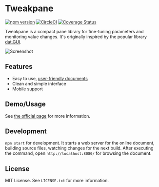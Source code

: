 # Tweakpane
[![npm version](https://badge.fury.io/js/tweakpane.svg)](https://badge.fury.io/js/tweakpane)
[![CircleCI](https://circleci.com/gh/cocopon/tweakpane.svg?style=shield)](https://circleci.com/gh/cocopon/tweakpane)
[![Coverage Status](https://coveralls.io/repos/github/cocopon/tweakpane/badge.svg)](https://coveralls.io/github/cocopon/tweakpane)


Tweakpane is a compact pane library for fine-tuning parameters and monitoring
value changes. It's originally inspired by the popular library [dat.GUI][].

![Screenshot](https://user-images.githubusercontent.com/602961/48275901-0c6eae00-e48a-11e8-925a-4d067ce4ace4.png)




## Features
- Easy to use, [user-friendly documents][documents]
- Clean and simple interface
- Mobile support




## Demo/Usage
See [the official page][documents] for more information.




## Development
`npm start` for development. It starts a web server for the online document,
building source files, watching changes for the next build. After executing the
command, open `http://localhost:8080/` for browsing the document.




## License
MIT License. See `LICENSE.txt` for more information.




[dat.GUI]: https://workshop.chromeexperiments.com/examples/gui/
[documents]: https://cocopon.github.io/tweakpane/
